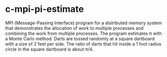# c-mpi-pi-estimate
MPI (Message-Passing Interface) program for a distributed memory system that demonstrates the allocation of work to multiple processes and combining the work from multiple processes.  The program estimates π with a Monte Carlo method. Darts are tossed randomly at a square dartboard with a size of 2 feet per side.  The ratio of darts that hit inside a 1 foot radius circle in the square dartboard is about π/4. 

